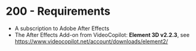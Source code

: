 # 200 - Requirements

- A subscription to Adobe After Effects
- The After Effects Add-on from VideoCopilot: **Element 3D v2.2.3**, see https://www.videocopilot.net/account/downloads/element2/
